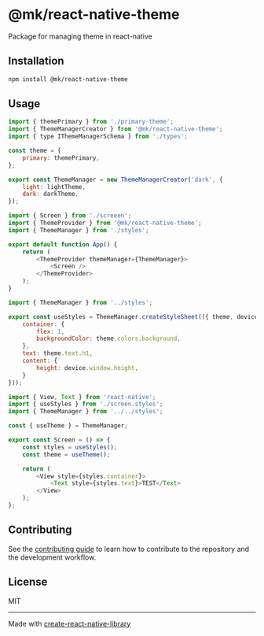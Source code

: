 # @mk/react-native-theme

Package for managing theme in react-native

## Installation

```sh
npm install @mk/react-native-theme
```

## Usage

```js
import { themePrimary } from './primary-theme';
import { ThemeManagerCreator } from '@mk/react-native-theme';
import { type IThemeManagerSchema } from './types';

const theme = {
    primary: themePrimary,
};

export const ThemeManager = new ThemeManagerCreator('dark', {
    light: lightTheme,
    dark: darkTheme,
});

```

```js
import { Screen } from './screeen';
import { ThemeProvider } from '@mk/react-native-theme';
import { ThemeManager } from './styles';

export default function App() {
    return (
        <ThemeProvider themeManager={ThemeManager}>
            <Screen />
        </ThemeProvider>
    );
}
```

```js
import { ThemeManager } from '../styles';

export const useStyles = ThemeManager.createStyleSheet(({ theme, device }) => ({
    container: {
        flex: 1,
        backgroundColor: theme.colors.background,
    },
    text: theme.text.h1,
    content: {
        height: device.window.height,
    }
}));
```

```js
import { View, Text } from 'react-native';
import { useStyles } from './screen.styles';
import { ThemeManager } from '../../styles';

const { useTheme } = ThemeManager;

export const Screen = () => {
    const styles = useStyles();
    const theme = useTheme();

    return (
        <View style={styles.container}>
            <Text style={styles.text}>TEST</Text>
        </View>
    );
};
```


## Contributing

See the [contributing guide](CONTRIBUTING.md) to learn how to contribute to the repository and the development workflow.

## License

MIT

---

Made with [create-react-native-library](https://github.com/callstack/react-native-builder-bob)
